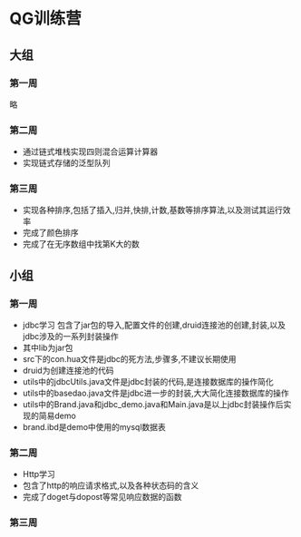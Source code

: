 # QG训练营
## 大组
### 第一周
略
### 第二周
- 通过链式堆栈实现四则混合运算计算器
- 实现链式存储的泛型队列
### 第三周
- 实现各种排序,包括了插入,归并,快排,计数,基数等排序算法,以及测试其运行效率
- 完成了颜色排序
- 完成了在无序数组中找第K大的数
  
## 小组
### 第一周
- jdbc学习
包含了jar包的导入,配置文件的创建,druid连接池的创建,封装,以及jdbc涉及的一系列封装操作
- 其中lib为jar包
- src下的con.hua文件是jdbc的死方法,步骤多,不建议长期使用
- druid为创建连接池的代码
- utils中的jdbcUtils.java文件是jdbc封装的代码,是连接数据库的操作简化
- utils中的basedao.java文件是jdbc进一步的封装,大大简化连接数据库的操作
- utils中的Brand.java和jdbc_demo.java和Main.java是以上jdbc封装操作后实现的简易demo
- brand.ibd是demo中使用的mysql数据表
### 第二周
- Http学习
- 包含了http的响应请求格式,以及各种状态码的含义
- 完成了doget与dopost等常见响应数据的函数
### 第三周

